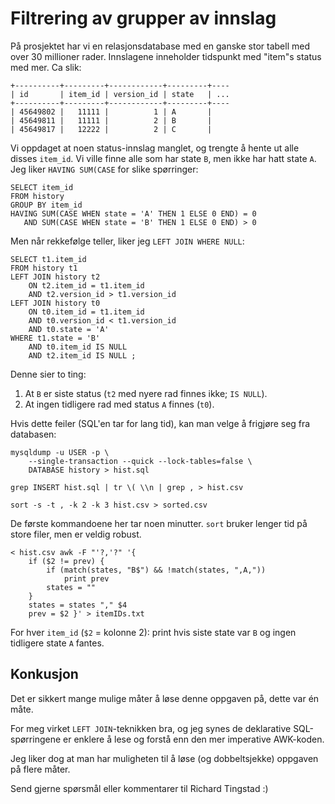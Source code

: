 # Filtrering av grupper av innslag

På prosjektet har vi en relasjonsdatabase med en ganske stor tabell med over 30 millioner rader.
Innslagene inneholder tidspunkt med "item"s status med mer. Ca slik:

```
+----------+---------+------------+---------+----
| id       | item_id | version_id | state   | ...
+----------+---------+------------+---------+----
| 45649802 |   11111 |          1 | A       |
| 45649811 |   11111 |          2 | B       |
| 45649817 |   12222 |          2 | C       |
```

Vi oppdaget at noen status-innslag manglet, og trengte å hente ut alle disses `item_id`.
Vi ville finne alle som har state `B`, men ikke har hatt state `A`.
Jeg liker `HAVING SUM(CASE` for slike spørringer:

```
SELECT item_id
FROM history
GROUP BY item_id
HAVING SUM(CASE WHEN state = 'A' THEN 1 ELSE 0 END) = 0
   AND SUM(CASE WHEN state = 'B' THEN 1 ELSE 0 END) > 0
```

Men når rekkefølge teller, liker jeg `LEFT JOIN WHERE NULL`:

```
SELECT t1.item_id
FROM history t1
LEFT JOIN history t2
    ON t2.item_id = t1.item_id
    AND t2.version_id > t1.version_id
LEFT JOIN history t0
    ON t0.item_id = t1.item_id
    AND t0.version_id < t1.version_id
    AND t0.state = 'A'
WHERE t1.state = 'B'
    AND t0.item_id IS NULL
    AND t2.item_id IS NULL ;
```

Denne sier to ting:
1. At `B` er siste status (`t2` med nyere rad finnes ikke; `IS NULL`).
2. At ingen tidligere rad med status `A` finnes (`t0`).

Hvis dette feiler (SQL'en tar for lang tid),
kan man velge å frigjøre seg fra databasen:

```
mysqldump -u USER -p \
    --single-transaction --quick --lock-tables=false \
    DATABASE history > hist.sql

grep INSERT hist.sql | tr \( \\n | grep , > hist.csv     

sort -s -t , -k 2 -k 3 hist.csv > sorted.csv
```

De første kommandoene her tar noen minutter.
`sort` bruker lenger tid på store filer, men er veldig robust.

```
< hist.csv awk -F "'?,'?" '{
    if ($2 != prev) {
        if (match(states, "B$") && !match(states, ",A,"))
            print prev
        states = ""
    }
    states = states "," $4
    prev = $2 }' > itemIDs.txt                                              
```

For hver `item_id` (`$2` = kolonne 2): print hvis siste state var `B` og ingen tidligere state `A` fantes.

## Konkusjon

Det er sikkert mange mulige måter å løse denne oppgaven på, dette var én måte.

For meg virket `LEFT JOIN`-teknikken bra, og jeg synes de deklarative SQL-spørringene er enklere å lese og forstå enn den mer imperative AWK-koden.

Jeg liker dog at man har muligheten til å løse (og dobbeltsjekke) oppgaven på flere måter.

Send gjerne spørsmål eller kommentarer til Richard Tingstad :)

